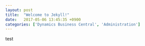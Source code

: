```yaml
---
layout: post
title:  "Welcome to Jekyll!"
date:   2017-05-06 13:45:35 +0900
categories: ['Dynamics Business Central', 'Administration']
---
```

test
